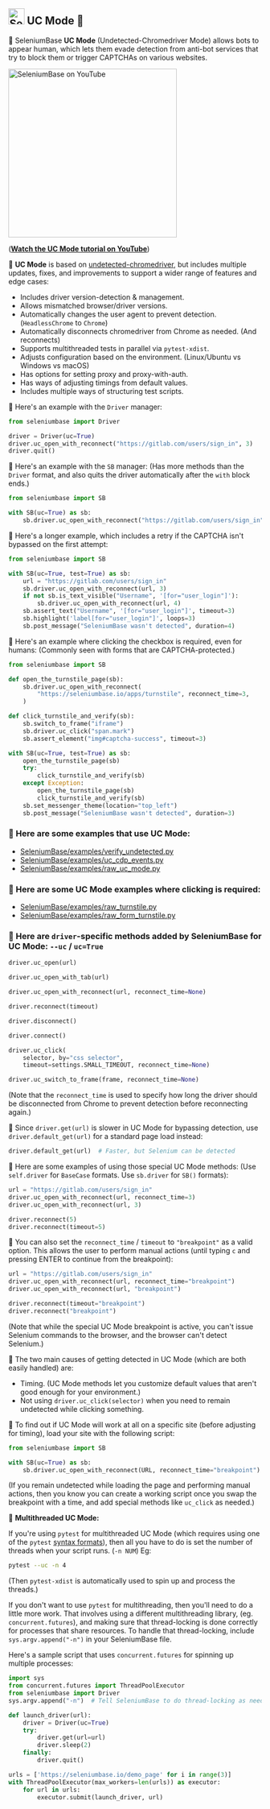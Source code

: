 <!-- SeleniumBase Docs -->

## [<img src="https://seleniumbase.github.io/img/logo6.png" title="SeleniumBase" width="32">](https://github.com/seleniumbase/SeleniumBase/) UC Mode 👤

👤 SeleniumBase <b>UC Mode</b> (Undetected-Chromedriver Mode) allows bots to appear human, which lets them evade detection from anti-bot services that try to block them or trigger CAPTCHAs on various websites.

<!-- YouTube View --><a href="https://www.youtube.com/watch?v=5dMFI3e85ig"><img src="http://img.youtube.com/vi/5dMFI3e85ig/0.jpg" title="SeleniumBase on YouTube" width="335" /></a>
<!-- GitHub Only --><p>(<b><a href="https://www.youtube.com/watch?v=5dMFI3e85ig">Watch the UC Mode tutorial on YouTube</a></b>)</p>

👤 <b>UC Mode</b> is based on [undetected-chromedriver](https://github.com/ultrafunkamsterdam/undetected-chromedriver), but includes multiple updates, fixes, and improvements to support a wider range of features and edge cases:

* Includes driver version-detection & management.
* Allows mismatched browser/driver versions.
* Automatically changes the user agent to prevent detection. (`HeadlessChrome` to `Chrome`)
* Automatically disconnects chromedriver from Chrome as needed. (And reconnects)
* Supports multithreaded tests in parallel via `pytest-xdist`.
* Adjusts configuration based on the environment. (Linux/Ubuntu vs Windows vs macOS)
* Has options for setting proxy and proxy-with-auth.
* Has ways of adjusting timings from default values.
* Includes multiple ways of structuring test scripts.

👤 Here's an example with the `Driver` manager:

```python
from seleniumbase import Driver

driver = Driver(uc=True)
driver.uc_open_with_reconnect("https://gitlab.com/users/sign_in", 3)
driver.quit()
```

👤 Here's an example with the `SB` manager: (Has more methods than the `Driver` format, and also quits the driver automatically after the `with` block ends.)

```python
from seleniumbase import SB

with SB(uc=True) as sb:
    sb.driver.uc_open_with_reconnect("https://gitlab.com/users/sign_in", 3)
```

👤 Here's a longer example, which includes a retry if the CAPTCHA isn't bypassed on the first attempt:

```python
from seleniumbase import SB

with SB(uc=True, test=True) as sb:
    url = "https://gitlab.com/users/sign_in"
    sb.driver.uc_open_with_reconnect(url, 3)
    if not sb.is_text_visible("Username", '[for="user_login"]'):
        sb.driver.uc_open_with_reconnect(url, 4)
    sb.assert_text("Username", '[for="user_login"]', timeout=3)
    sb.highlight('label[for="user_login"]', loops=3)
    sb.post_message("SeleniumBase wasn't detected", duration=4)
```

👤 Here's an example where clicking the checkbox is required, even for humans: (Commonly seen with forms that are CAPTCHA-protected.)

```python
from seleniumbase import SB

def open_the_turnstile_page(sb):
    sb.driver.uc_open_with_reconnect(
        "https://seleniumbase.io/apps/turnstile", reconnect_time=3,
    )

def click_turnstile_and_verify(sb):
    sb.switch_to_frame("iframe")
    sb.driver.uc_click("span.mark")
    sb.assert_element("img#captcha-success", timeout=3)

with SB(uc=True, test=True) as sb:
    open_the_turnstile_page(sb)
    try:
        click_turnstile_and_verify(sb)
    except Exception:
        open_the_turnstile_page(sb)
        click_turnstile_and_verify(sb)
    sb.set_messenger_theme(location="top_left")
    sb.post_message("SeleniumBase wasn't detected", duration=3)
```

### 👤 Here are some examples that use UC Mode:
* [SeleniumBase/examples/verify_undetected.py](https://github.com/seleniumbase/SeleniumBase/blob/master/examples/verify_undetected.py)
* [SeleniumBase/examples/uc_cdp_events.py](https://github.com/seleniumbase/SeleniumBase/blob/master/examples/uc_cdp_events.py)
* [SeleniumBase/examples/raw_uc_mode.py](https://github.com/seleniumbase/SeleniumBase/blob/master/examples/raw_uc_mode.py)

### 👤 Here are some UC Mode examples where clicking is required:
* [SeleniumBase/examples/raw_turnstile.py](https://github.com/seleniumbase/SeleniumBase/blob/master/examples/raw_turnstile.py)
* [SeleniumBase/examples/raw_form_turnstile.py](https://github.com/seleniumbase/SeleniumBase/blob/master/examples/raw_form_turnstile.py)

### 👤 Here are `driver`-specific methods added by SeleniumBase for UC Mode: `--uc` / `uc=True`

```python
driver.uc_open(url)

driver.uc_open_with_tab(url)

driver.uc_open_with_reconnect(url, reconnect_time=None)

driver.reconnect(timeout)

driver.disconnect()

driver.connect()

driver.uc_click(
    selector, by="css selector",
    timeout=settings.SMALL_TIMEOUT, reconnect_time=None)

driver.uc_switch_to_frame(frame, reconnect_time=None)
```

(Note that the `reconnect_time` is used to specify how long the driver should be disconnected from Chrome to prevent detection before reconnecting again.)

👤 Since `driver.get(url)` is slower in UC Mode for bypassing detection, use `driver.default_get(url)` for a standard page load instead:

```python
driver.default_get(url)  # Faster, but Selenium can be detected
```

👤 Here are some examples of using those special UC Mode methods: (Use `self.driver` for `BaseCase` formats. Use `sb.driver` for `SB()` formats):

```python
url = "https://gitlab.com/users/sign_in"
driver.uc_open_with_reconnect(url, reconnect_time=3)
driver.uc_open_with_reconnect(url, 3)

driver.reconnect(5)
driver.reconnect(timeout=5)
```

👤 You can also set the `reconnect_time` / `timeout` to `"breakpoint"` as a valid option. This allows the user to perform manual actions (until typing `c` and pressing ENTER to continue from the breakpoint):

```python
url = "https://gitlab.com/users/sign_in"
driver.uc_open_with_reconnect(url, reconnect_time="breakpoint")
driver.uc_open_with_reconnect(url, "breakpoint")

driver.reconnect(timeout="breakpoint")
driver.reconnect("breakpoint")
```

(Note that while the special UC Mode breakpoint is active, you can't issue Selenium commands to the browser, and the browser can't detect Selenium.)

👤 The two main causes of getting detected in UC Mode (which are both easily handled) are:
* Timing. (UC Mode methods let you customize default values that aren't good enough for your environment.)
* Not using `driver.uc_click(selector)` when you need to remain undetected while clicking something.

👤 To find out if UC Mode will work at all on a specific site (before adjusting for timing), load your site with the following script:

```python
from seleniumbase import SB

with SB(uc=True) as sb:
    sb.driver.uc_open_with_reconnect(URL, reconnect_time="breakpoint")
```

(If you remain undetected while loading the page and performing manual actions, then you know you can create a working script once you swap the breakpoint with a time, and add special methods like `uc_click` as needed.)

👤 <b>Multithreaded UC Mode:</b>

If you're using `pytest` for multithreaded UC Mode (which requires using one of the `pytest` [syntax formats](https://github.com/seleniumbase/SeleniumBase/blob/master/help_docs/syntax_formats.md)), then all you have to do is set the number of threads when your script runs. (`-n NUM`) Eg:

```bash
pytest --uc -n 4
```

(Then `pytest-xdist` is automatically used to spin up and process the threads.)

If you don't want to use `pytest` for multithreading, then you'll need to do a little more work. That involves using a different multithreading library, (eg. `concurrent.futures`), and making sure that thread-locking is done correctly for processes that share resources. To handle that thread-locking, include `sys.argv.append("-n")` in your SeleniumBase file.

Here's a sample script that uses `concurrent.futures` for spinning up multiple processes:

```python
import sys
from concurrent.futures import ThreadPoolExecutor
from seleniumbase import Driver
sys.argv.append("-n")  # Tell SeleniumBase to do thread-locking as needed

def launch_driver(url):
    driver = Driver(uc=True)
    try:
        driver.get(url=url)
        driver.sleep(2)
    finally:
        driver.quit()

urls = ['https://seleniumbase.io/demo_page' for i in range(3)]
with ThreadPoolExecutor(max_workers=len(urls)) as executor:
    for url in urls:
        executor.submit(launch_driver, url)
```
